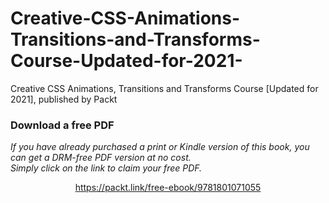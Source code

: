 # Creative-CSS-Animations-Transitions-and-Transforms-Course-Updated-for-2021-
Creative CSS Animations, Transitions and Transforms Course [Updated for 2021], published by Packt
### Download a free PDF

 <i>If you have already purchased a print or Kindle version of this book, you can get a DRM-free PDF version at no cost.<br>Simply click on the link to claim your free PDF.</i>
<p align="center"> <a href="https://packt.link/free-ebook/9781801071055">https://packt.link/free-ebook/9781801071055 </a> </p>